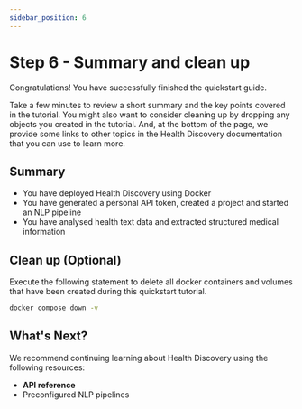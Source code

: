 ```yaml
---
sidebar_position: 6
---
```



# Step 6 - Summary and clean up

Congratulations! You have successfully finished the quickstart guide.    

Take a few minutes to review a short summary and the key points covered in the tutorial. You might also want to consider cleaning up by dropping any objects you created in the tutorial. And, at the bottom of the page, we provide some links to other topics in the Health Discovery documentation that you can use to learn more.


## Summary

- You have deployed Health Discovery using Docker
- You have generated a personal API token, created a project and started an NLP pipeline
- You have analysed health text data and extracted structured medical information

## Clean up (Optional)

Execute the following statement to delete all docker containers and volumes that have been created during this quickstart tutorial.

```bash
docker compose down -v
```

## What's Next?

We recommend continuing learning about Health Discovery using the following resources:

- **API reference**
- Preconfigured NLP pipelines